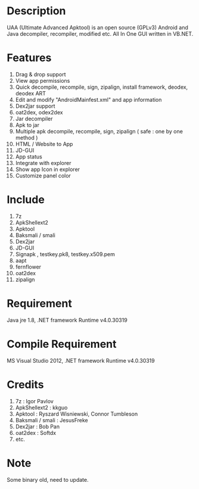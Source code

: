Description
===========
UAA (Ultimate Advanced Apktool) is an open source (GPLv3) Android and Java decompiler, recompiler, modified etc. All In One GUI written in VB.NET.

Features
========
01. Drag & drop support
02. View app permissions
03. Quick decompile, recompile, sign, zipalign, install framework, deodex, deodex ART
04. Edit and modify "AndroidMainfest.xml" and app information
05. Dex2jar support
06. oat2dex, odex2dex
07. Jar decompiler
08. Apk to jar
09. Multiple apk decompile, recompile, sign, zipalign ( safe : one by one method )
10. HTML / Website to App
11. JD-GUI
12. App status
13. Integrate with explorer
14. Show app Icon in explorer
15. Customize panel color

Include
=======
01. 7z
02. ApkShellext2
03. Apktool
04. Baksmali / smali
05. Dex2jar
06. JD-GUI
07. Signapk , testkey.pk8, testkey.x509.pem
08. aapt
09. fernflower
10. oat2dex
11. zipalign

Requirement
==========
Java jre 1.8, .NET framework Runtime v4.0.30319

Compile Requirement
==================
MS Visual Studio 2012, .NET framework Runtime v4.0.30319

Credits
=======
01. 7z : Igor Pavlov
02. ApkShellext2 : kkguo
03. Apktool : Ryszard Wisniewski, Connor Tumbleson
04. Baksmali / smali : JesusFreke
05. Dex2jar : Bob Pan
06. oat2dex : Softdx
07. etc.

Note
====
Some binary old, need to update.
